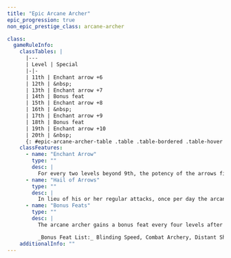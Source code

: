 ```yaml
---
title: "Epic Arcane Archer"
epic_progression: true
non_epic_prestige_class: arcane-archer

class:
  gameRuleInfo:
    classTables: |
      |---
      | Level | Special
      |-|-
      | 11th | Enchant arrow +6
      | 12th | &nbsp;
      | 13th | Enchant arrow +7
      | 14th | Bonus feat
      | 15th | Enchant arrow +8
      | 16th | &nbsp;
      | 17th | Enchant arrow +9
      | 18th | Bonus feat
      | 19th | Enchant arrow +10
      | 20th | &nbsp;
      {: #epic-arcane-archer-table .table .table-bordered .table-hover .table-striped data-caption="Table: The Epic Arcane Archer" }
    classFeatures:
      - name: "Enchant Arrow"
        type: ""
        desc: |
          For every two levels beyond 9th, the potency of the arrows fired by the arcane archer increases by +1.
      - name: "Hail of Arrows"
        type: ""
        desc: |
          In lieu of his or her regular attacks, once per day the arcane archer can fire an arrow at each and every target within range, with a maximum number of targets equal to his or her arcane archer class level, as normal.
      - name: "Bonus Feats"
        type: ""
        desc: |
          The arcane archer gains a bonus feat every four levels after 10th. These bonus feats must be selected from the list below.

          _Bonus Feat List:_ Blinding Speed, Combat Archery, Distant Shot, Epic Prowess, Epic Speed, Epic Toughness, Epic Weapon Focus (any bow other than a crossbow), Improved Arrow of Death, Improved Combat Casting, Improved Low-Light Vision, Improved Manyshot, Swarm of Arrows, Uncanny Accuracy.
    additionalInfo: ""
---
```

